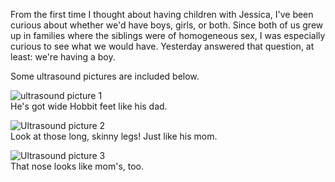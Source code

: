 From the first time I thought about having children with Jessica, I've been curious about whether we'd have boys, girls, or both.  Since both of us grew up in families where the siblings were of homogeneous sex, I was especially curious to see what we would have.  Yesterday answered that question, at least: we're having a boy.

Some ultrasound pictures are included below.

<img src="//threebrothers.org/brendan/blog/files/P2140003.JPG" alt="ultrasound picture 1" /><br />He's got wide Hobbit feet like his dad.

<img src="//threebrothers.org/brendan/blog/files/P2140005.JPG" alt="Ultrasound picture 2" /><br />Look at those long, skinny legs!  Just like his mom.

<img src="//threebrothers.org/brendan/blog/files/P2140006.JPG" alt="Ultrasound picture 3" /><br />That nose looks like mom's, too.